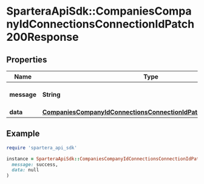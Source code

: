 # SparteraApiSdk::CompaniesCompanyIdConnectionsConnectionIdPatch200Response

## Properties

| Name | Type | Description | Notes |
| ---- | ---- | ----------- | ----- |
| **message** | **String** | Response status message |  |
| **data** | [**CompaniesCompanyIdConnectionsConnectionIdPatch200ResponseData**](CompaniesCompanyIdConnectionsConnectionIdPatch200ResponseData.md) |  |  |

## Example

```ruby
require 'spartera_api_sdk'

instance = SparteraApiSdk::CompaniesCompanyIdConnectionsConnectionIdPatch200Response.new(
  message: success,
  data: null
)
```

